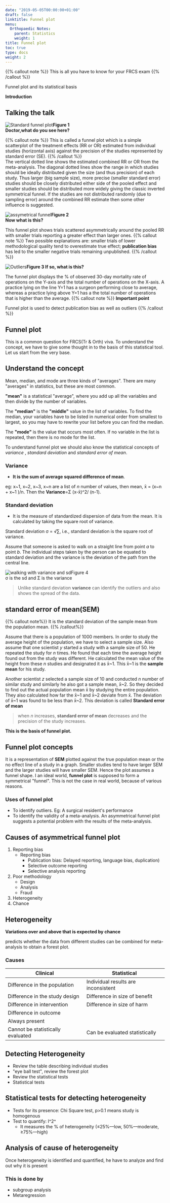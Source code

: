 ```yaml
---
date: "2019-05-05T00:00:00+01:00"
draft: false
linktitle: Funnel plot
menu:
  Orthopaedic Notes:
    parent: Statistics
    weight: 1
title: Funnel plot
toc: true
type: docs
weight: 2
---
```


{{% callout note %}}
This is all you have to know for your FRCS exam
{{% /callout %}}

Funnel plot and its statistical basis

**Introduction**

## Talking the talk

![Standard funnel plot](/img/funnel2.png)**Figure 1   
Doctor,what do you see here?**

{{% callout note %}}
This is called a funnel plot which is a simple scatterplot of the treatment effects (RR or OR) estimated from individual studies (horizontal axis) against the precision of the studies represented by standard error (SE).
{{% /callout %}}  
The vertical dotted line shows the estimated combined RR or OR from the meta-analysis. The diagonal dotted lines show the range in which studies should be ideally distributed  given the size (and thus precision) of each study. Thus larger (big sample size), more precise (smaller standard error) studies should be closely distributed either side of the pooled effect and smaller studies should be distributed more widely giving the classic inverted symmetrical funnel. If the studies are not distributed randomly (due to sampling error) around the combined RR estimate then some other influence is suggested. 

![assymetrical funnel](/img/funnel3.png)**Figure 2  
Now what is this?**

This funnel plot shows trials scattered asymmetrically around the pooled RR with smaller trials reporting a greater effect than larger ones. 
{{% callout note %}}
Two possible explanations are: smaller trials of lower methodological quality tend to overestimate true effect; **publication bias** has led to the smaller negative trials remaining unpublished.
{{% /callout %}} 

![Outliers](/img/funnel4.png)**Figure 3
If so, what is this?**

The funnel plot displays the % of observed 30-day mortality rate of operations  on the Y-axis and  the total number of operations on the X-axis.  A practice lying on the line Y=1 has a surgeon performing close to average, whereas a practice lying above Y=1 has a  the total number of operations that is higher than the average.
{{% callout note %}}
**Important point**  

Funnel plot is used to detect publication bias as well as outliers
{{% /callout %}}

## **Funnel plot**

This is a common question for FRCS(Tr & Orth) viva. To understand the concept, we have to give some thought in to the basis of this statistical tool. Let us start from the very base.

## Understand the concept 

Mean, median, and mode are three kinds of "averages". There are many "averages" in statistics, but these are most common.

**"mean"** is a statistical "average", where you add up all the variables and then divide by the number of variables.

The **"median"** is the **"middle"** value in the list of variables. To find the median, your variables have to be listed in numerical order from smallest to largest, so you may have to rewrite your list before you can find the median. 

The **"mode"** is the value that occurs most often. If no variable in the list is repeated, then there is no mode for the list.

To understand funnel plot we should also know the statistical concepts of  *variance* , *standard deviation* and *standard error of mean*.

### Variance
* **It is the sum of average squared difference of mean**.

eg:  x~1, x~2, x~3, x~n  are a list of *n* number of values, then  mean, x̄ = (x~n + x~1 )/n. Then the  **Variance**=Σ (x-x̄)^2/ (n-1).

### Standard deviation
* It is the measure of standardized dispersion of data from the mean. It is calculated by taking the square root of variance.

Standard deviation  σ = √∑, i.e., standard deviation is the square root of variance. 

Assume that someone is asked to walk on a straight line from point *a* to point *b*. The individual steps taken by the person can be equated to standard deviation and the variance is the deviation of the path from the central line.

![walking with variance and sd](/img/funnel.png)Figure 4  
σ is the sd and Σ is the variance


> Unlike standard deviation **variance** can identify the outliers and also shows the spread of the data.

## standard error of mean(SEM)

{{% callout note%}}  It is the standard deviation of the sample mean from the population mean.
{{% /callout%}}

Assume that there is a population of 1000 members. In order to study the average height of the population, we have to select a sample size. Also assume that one scientist *y* started a study with a sample size of 50. He repeated the study for *n* times. He found that each time the average height found out from the study was different. He calculated the mean value of the height from these *n* studies and designated it as x̄~1. This x̄~1 is the **sample mean** for his study. 

Another scientist *z* selected a sample size of 10 and conducted *n* number of similar study and similarly he also got a sample mean, x̄~2. 
So they decided to find out the actual population mean x̄ by studying the entire population. They also calculated how far the x̄~1 and x̄~2 deviate from x̄. The deviation of x̄~1 was found to be less than x̄~2. This deviation is called **Standard error of mean**

> when *n* increases,  **standard error of mean** decreases and the precision of the study increases.

**This is the basis of funnel plot.**

## Funnel plot concepts
It is a representation of **SEM** plotted against the true population mean or the no effect line of a study in a graph. Smaller studies tend to have larger SEM and the larger studies will have smaller SEM.  Hence the plot assumes a funnel shape. I an ideal world, **funnel plot** is supposed to form a symmetrical "funnel". This is not the case in real world, because of various reasons.

### Uses of funnel plot
* To identify outliers. Eg: A surgical resident's performance
* To identify the validity of a meta-analysis. An asymmetrical funnel plot suggests a potential problem with the results of the meta-analysis.

## Causes of asymmetrical  funnel plot
1. Reporting bias
 	* Reporting bias
 		* Publication bias: Delayed reporting, language bias, duplication)
 		* Selective outcome reporting
 		* Selective analysis reporting
 2. Poor methodology
 	* Design
 	* Analysis
 	* Fraud
 3. Heterogeneity
 4. Chance
 
## Heterogeneity 
**Variations over and above that is expected by chance** 

predicts whether the data from different studies can be combined for meta-analysis to obtain a forest plot.
### Causes
|Clinical|Statistical|
|-|-|
|Difference in the population|Individual results are inconsistent |
|Difference in the study design|Difference in size of benefit |
|Difference in intervention|Difference in size of harm|
|Difference in outcome| |
|Always present| |
|Cannot be statistically evaluated |Can be evaluated statistically| 

## Detecting Heterogeneity 
* Review the table describing individual studies
* "eye ball test", review the forest plot
* Review the statistical tests
* Statistical tests

## Statistical tests for detecting heterogeneity 
* Tests for its presence: Chi Square test, p>0.1 means study is homogenous 
* Test to quantify: I^2^
	* It measures the % of heterogeneity (≤25%––low, 50%––moderate, ≥75%––high)

## Analysis of cause of heterogeneity	

Once heterogeneity is identified and quantified, he have to analyze and find out why it is present

### This is done by
* subgroup analysis
* Metaregression









